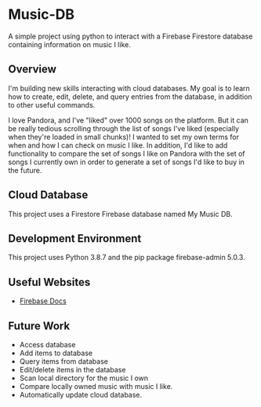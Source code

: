 # Music-DB
A simple project using python to interact with a Firebase Firestore database containing information on music I like.

## Overview

I'm building new skills interacting with cloud databases. My goal is to learn how to create, edit, delete, and query entries from the database, in addition to other useful commands.

I love Pandora, and I've "liked" over 1000 songs on the platform. But it can be really tedious scrolling through the list of songs I've liked (especially when they're loaded in small chunks)! I wanted to set my own terms for when and how I can check on music I like. In addition, I'd like to add functionality to compare the set of songs I like on Pandora with the set of songs I currently own in order to generate a set of songs I'd like to buy in the future.

## Cloud Database

This project uses a Firestore Firebase database named My Music DB.

## Development Environment

This project uses Python 3.8.7 and the pip package firebase-admin 5.0.3.

## Useful Websites

* [Firebase Docs](https://firebase.google.com/docs/guides)

## Future Work

* Access database
* Add items to database
* Query items from database
* Edit/delete items in the database
* Scan local directory for the music I own
* Compare locally owned music with music I like.
* Automatically update cloud database.